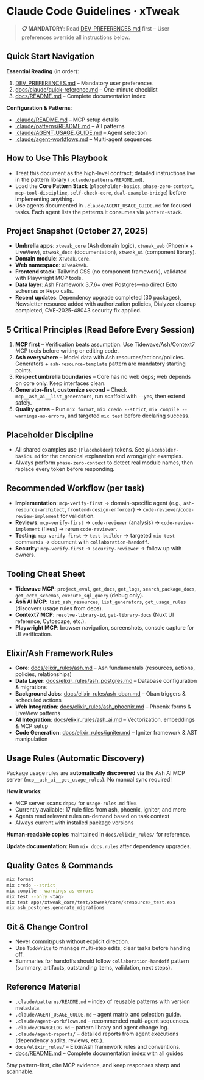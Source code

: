 # Claude Code Guidelines · xTweak

> **📋 MANDATORY**: Read [DEV_PREFERENCES.md](./DEV_PREFERENCES.md) first – User preferences override all instructions below.

## Quick Start Navigation

**Essential Reading** (in order):
1. [DEV_PREFERENCES.md](./DEV_PREFERENCES.md) – Mandatory user preferences
2. [docs/claude/quick-reference.md](./docs/claude/quick-reference.md) – One-minute checklist
3. [docs/README.md](./docs/README.md) – Complete documentation index

**Configuration & Patterns**:
- [.claude/README.md](./.claude/README.md) – MCP setup details
- [.claude/patterns/README.md](./.claude/patterns/README.md) – All patterns
- [.claude/AGENT_USAGE_GUIDE.md](./.claude/AGENT_USAGE_GUIDE.md) – Agent selection
- [.claude/agent-workflows.md](./.claude/agent-workflows.md) – Multi-agent sequences

## How to Use This Playbook
- Treat this document as the high-level contract; detailed instructions live in the pattern library (`.claude/patterns/README.md`).
- Load the **Core Pattern Stack** (`placeholder-basics`, `phase-zero-context`, `mcp-tool-discipline`, `self-check-core`, `dual-example-bridge`) before implementing anything.
- Use agents documented in `.claude/AGENT_USAGE_GUIDE.md` for focused tasks. Each agent lists the patterns it consumes via `pattern-stack`.

## Project Snapshot (October 27, 2025)
- **Umbrella apps**: `xtweak_core` (Ash domain logic), `xtweak_web` (Phoenix + LiveView), `xtweak_docs` (documentation), `xtweak_ui` (component library).
- **Domain module**: `XTweak.Core`.
- **Web namespace**: `XTweakWeb`.
- **Frontend stack**: Tailwind CSS (no component framework), validated with Playwright MCP tools.
- **Data layer**: Ash Framework 3.7.6+ over Postgres—no direct Ecto schemas or Repo calls.
- **Recent updates**: Dependency upgrade completed (30 packages), Newsletter resource added with authorization policies, Dialyzer cleanup completed, CVE-2025-48043 security fix applied.

## 5 Critical Principles (Read Before Every Session)
1. **MCP first** – Verification beats assumption. Use Tidewave/Ash/Context7 MCP tools before writing or editing code.
2. **Ash everywhere** – Model data with Ash resources/actions/policies. Generators + `ash-resource-template` pattern are mandatory starting points.
3. **Respect umbrella boundaries** – Core has no web deps; web depends on core only. Keep interfaces clean.
4. **Generator-first, customize second** – Check `mcp__ash_ai__list_generators`, run scaffold with `--yes`, then extend safely.
5. **Quality gates** – Run `mix format`, `mix credo --strict`, `mix compile --warnings-as-errors`, and targeted `mix test` before declaring success.

## Placeholder Discipline
- All shared examples use `{Placeholder}` tokens. See `placeholder-basics.md` for the canonical explanation and wrong/right examples.
- Always perform `phase-zero-context` to detect real module names, then replace every token before responding.

## Recommended Workflow (per task)
- **Implementation**: `mcp-verify-first` → domain-specific agent (e.g., `ash-resource-architect`, `frontend-design-enforcer`) → `code-reviewer`/`code-review-implement` for validation.
- **Reviews**: `mcp-verify-first` → `code-reviewer` (analysis) → `code-review-implement` (fixes) → rerun `code-reviewer`.
- **Testing**: `mcp-verify-first` → `test-builder` → targeted `mix test` commands → document with `collaboration-handoff`.
- **Security**: `mcp-verify-first` → `security-reviewer` → follow up with owners.

## Tooling Cheat Sheet
- **Tidewave MCP**: `project_eval`, `get_docs`, `get_logs`, `search_package_docs`, `get_ecto_schemas`, `execute_sql_query` (debug only).
- **Ash AI MCP**: `list_ash_resources`, `list_generators`, `get_usage_rules` (discovers usage rules from deps).
- **Context7 MCP**: `resolve-library-id`, `get-library-docs` (Nuxt UI reference, Cytoscape, etc.).
- **Playwright MCP**: browser navigation, screenshots, console capture for UI verification.

## Elixir/Ash Framework Rules
- **Core**: [docs/elixir_rules/ash.md](./docs/elixir_rules/ash.md) – Ash fundamentals (resources, actions, policies, relationships)
- **Data Layer**: [docs/elixir_rules/ash_postgres.md](./docs/elixir_rules/ash_postgres.md) – Database configuration & migrations
- **Background Jobs**: [docs/elixir_rules/ash_oban.md](./docs/elixir_rules/ash_oban.md) – Oban triggers & scheduled actions
- **Web Integration**: [docs/elixir_rules/ash_phoenix.md](./docs/elixir_rules/ash_phoenix.md) – Phoenix forms & LiveView patterns
- **AI Integration**: [docs/elixir_rules/ash_ai.md](./docs/elixir_rules/ash_ai.md) – Vectorization, embeddings & MCP setup
- **Code Generation**: [docs/elixir_rules/igniter.md](./docs/elixir_rules/igniter.md) – Igniter framework & AST manipulation

## Usage Rules (Automatic Discovery)

Package usage rules are **automatically discovered** via the Ash AI MCP server (`mcp__ash_ai__get_usage_rules`). No manual sync required!

**How it works**:
- MCP server scans `deps/` for `usage-rules.md` files
- Currently available: 17 rule files from ash, phoenix, igniter, and more
- Agents read relevant rules on-demand based on task context
- Always current with installed package versions

**Human-readable copies** maintained in `docs/elixir_rules/` for reference.

**Update documentation**: Run `mix docs.rules` after dependency upgrades.

## Quality Gates & Commands
```bash
mix format
mix credo --strict
mix compile --warnings-as-errors
mix test --only <tag>
mix test apps/xtweak_core/test/xtweak/core/<resource>_test.exs
mix ash_postgres.generate_migrations
```

## Git & Change Control
- Never commit/push without explicit direction.
- Use `TodoWrite` to manage multi-step edits; clear tasks before handing off.
- Summaries for handoffs should follow `collaboration-handoff` pattern (summary, artifacts, outstanding items, validation, next steps).

## Reference Material
- `.claude/patterns/README.md` – index of reusable patterns with version metadata.
- `.claude/AGENT_USAGE_GUIDE.md` – agent matrix and selection guide.
- `.claude/agent-workflows.md` – recommended multi-agent sequences.
- `.claude/CHANGELOG.md` – pattern library and agent change log.
- `.claude/agent-reports/` – detailed reports from agent executions (dependency audits, reviews, etc.).
- `docs/elixir_rules/` – Elixir/Ash framework rules and conventions.
- [docs/README.md](./docs/README.md) – Complete documentation index with all guides

Stay pattern-first, cite MCP evidence, and keep responses sharp and scannable.
